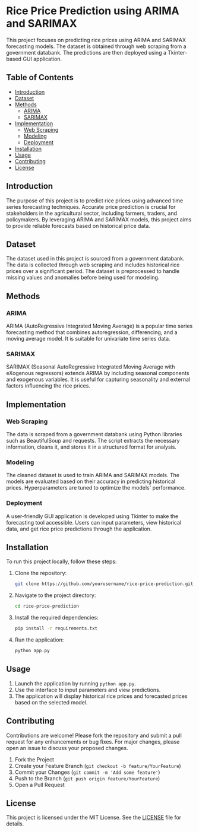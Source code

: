 # Rice Price Prediction using ARIMA and SARIMAX

This project focuses on predicting rice prices using ARIMA and SARIMAX forecasting models. The dataset is obtained through web scraping from a government databank. The predictions are then deployed using a Tkinter-based GUI application.

## Table of Contents

- [Introduction](#introduction)
- [Dataset](#dataset)
- [Methods](#methods)
  - [ARIMA](#arima)
  - [SARIMAX](#sarimax)
- [Implementation](#implementation)
  - [Web Scraping](#web-scraping)
  - [Modeling](#modeling)
  - [Deployment](#deployment)
- [Installation](#installation)
- [Usage](#usage)
- [Contributing](#contributing)
- [License](#license)

## Introduction

The purpose of this project is to predict rice prices using advanced time series forecasting techniques. Accurate price prediction is crucial for stakeholders in the agricultural sector, including farmers, traders, and policymakers. By leveraging ARIMA and SARIMAX models, this project aims to provide reliable forecasts based on historical price data.

## Dataset

The dataset used in this project is sourced from a government databank. The data is collected through web scraping and includes historical rice prices over a significant period. The dataset is preprocessed to handle missing values and anomalies before being used for modeling.

## Methods

### ARIMA

ARIMA (AutoRegressive Integrated Moving Average) is a popular time series forecasting method that combines autoregression, differencing, and a moving average model. It is suitable for univariate time series data.

### SARIMAX

SARIMAX (Seasonal AutoRegressive Integrated Moving Average with eXogenous regressors) extends ARIMA by including seasonal components and exogenous variables. It is useful for capturing seasonality and external factors influencing the rice prices.

## Implementation

### Web Scraping

The data is scraped from a government databank using Python libraries such as BeautifulSoup and requests. The script extracts the necessary information, cleans it, and stores it in a structured format for analysis.

### Modeling

The cleaned dataset is used to train ARIMA and SARIMAX models. The models are evaluated based on their accuracy in predicting historical prices. Hyperparameters are tuned to optimize the models' performance.

### Deployment

A user-friendly GUI application is developed using Tkinter to make the forecasting tool accessible. Users can input parameters, view historical data, and get rice price predictions through the application.

## Installation

To run this project locally, follow these steps:

1. Clone the repository:
    ```sh
    git clone https://github.com/yourusername/rice-price-prediction.git
    ```

2. Navigate to the project directory:
    ```sh
    cd rice-price-prediction
    ```

3. Install the required dependencies:
    ```sh
    pip install -r requirements.txt
    ```

4. Run the application:
    ```sh
    python app.py
    ```

## Usage

1. Launch the application by running `python app.py`.
2. Use the interface to input parameters and view predictions.
3. The application will display historical rice prices and forecasted prices based on the selected model.

## Contributing

Contributions are welcome! Please fork the repository and submit a pull request for any enhancements or bug fixes. For major changes, please open an issue to discuss your proposed changes.

1. Fork the Project
2. Create your Feature Branch (`git checkout -b feature/YourFeature`)
3. Commit your Changes (`git commit -m 'Add some feature'`)
4. Push to the Branch (`git push origin feature/YourFeature`)
5. Open a Pull Request

## License

This project is licensed under the MIT License. See the [LICENSE](LICENSE) file for details.
